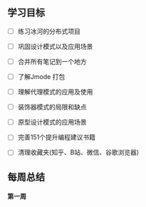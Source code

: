 
## 学习目标
- [ ] 练习冰河的分布式项目
- [ ] 巩固设计模式以及应用场景
- [ ] 合并所有笔记到一个地方
- [ ] 了解Jmode 打包
- [ ] 理解代理模式的应用及使用
- [ ] 装饰器模式的局限和缺点
- [ ] 原型设计模式的应用场景
- [ ] 完善151个提升编程建议书籍
- [ ] 清理收藏夹(知乎、B站、微信、谷歌浏览器)


## 每周总结
#### 第一周

